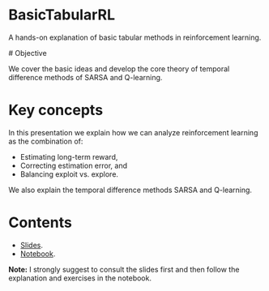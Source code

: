 # BasicTabularRL

A hands-on explanation of basic tabular methods in reinforcement learning. 

# Objective

We cover the basic ideas and develop the core theory of temporal difference methods of SARSA and Q-learning.

# Key concepts

In this presentation we explain how we can analyze reinforcement learning as the combination of:

* Estimating long-term reward, 
* Correcting estimation error, and 
* Balancing exploit vs. explore.

We also explain the temporal difference methods SARSA and Q-learning.

# Contents

* [Slides](https://github.com/EAndrade-Lotero/BasicTabularRL/blob/main/slides/BasicTabularRL.pdf).
* [Notebook](https://github.com/EAndrade-Lotero/BasicTabularRL/blob/main/notebook/Diferencia%20temporal.ipynb). 

**Note:** I strongly suggest to consult the slides first and then follow the explanation and exercises in the notebook.